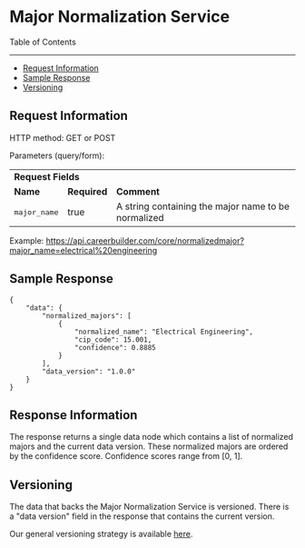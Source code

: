 Major Normalization Service
=============

Table of Contents
_________
- [Request Information](#request-information)
- [Sample Response](#sample-response)
- [Versioning](#versioning)



Request Information
-----

HTTP method: GET or POST

Parameters (query/form):


<table>
    <tr>
    <td colspan="4"><b>Request Fields</b></td>
    </tr>
    <tr>
        <td><b>Name</b></td>
        <td><b>Required</b></td>
        <td><b>Comment</b></td>
    </tr>
    <tr>
        <td><pre>major_name</pre></td>
        <td>true</td>
        <td>A string containing the major name to be normalized</td>
    </tr>
</table>
 
Example: https://api.careerbuilder.com/core/normalizedmajor?major_name=electrical%20engineering

Sample Response
-----

```
{
    "data": {
        "normalized_majors": [
            {
                "normalized_name": "Electrical Engineering",
                "cip_code": 15.001,
                "confidence": 0.8885
            }
        ],
        "data_version": "1.0.0"
    }
}
```


Response Information
-----

The response returns a single data node which contains a list of normalized majors and the current data version. These normalized majors are ordered by the confidence score. Confidence scores range from [0, 1].

Versioning
-----------
The data that backs the Major Normalization Service is versioned. There is a "data version" field in the response that contains the current version.

Our general versioning strategy is available [here](/Versioning.md).

